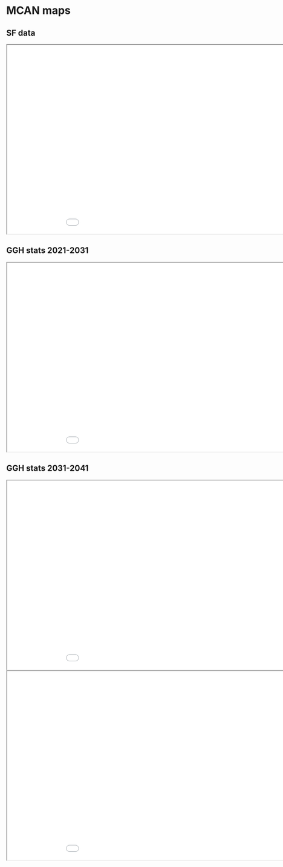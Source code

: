 # MCAN maps

## SF data

<iframe src="map.html" height="500" width="1000"></iframe>

## GGH stats 2021-2031

<iframe src="ggh_stats_2131.html" height="500" width="1000"></iframe>

## GGH stats 2031-2041

<iframe src="ggh_stats_3141.html" height="500" width="1000"></iframe>
<iframe src="ggh_stats_3141_shp.html" height="500" width="1000"></iframe>
